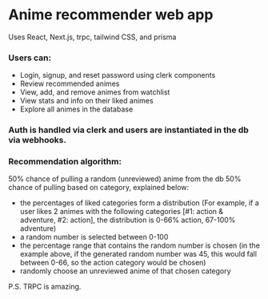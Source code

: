 # Anime recommender web app

Uses React, Next.js, trpc, tailwind CSS, and prisma

### Users can:

- Login, signup, and reset password using clerk components
- Review recommended animes
- View, add, and remove animes from watchlist
- View stats and info on their liked animes
- Explore all animes in the database

### Auth is handled via clerk and users are instantiated in the db via webhooks.

### Recommendation algorithm:

50% chance of pulling a random (unreviewed) anime from the db
50% chance of pulling based on category, explained below:

- the percentages of liked categories form a distribution
  (For example, if a user likes 2 animes with the following categories [#1: action & adventure, #2: action], the distribution is 0-66% action, 67-100% adventure)
- a random number is selected between 0-100
- the percentage range that contains the random number is chosen
  (in the example above, if the generated random number was 45, this would fall between 0-66, so the action category would be chosen)
- randomly choose an unreviewed anime of that chosen category

P.S. TRPC is amazing.
